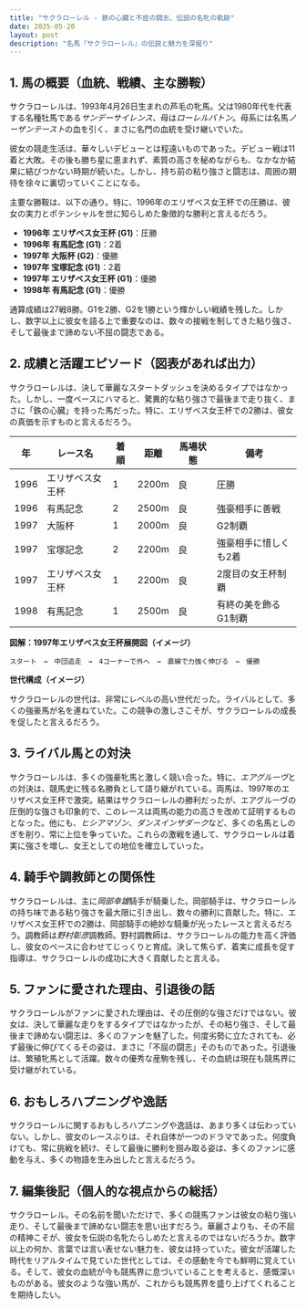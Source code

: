 ```yaml
---
title: "サクラローレル - 鉄の心臓と不屈の闘志、伝説の名牝の軌跡"
date: 2025-05-20
layout: post
description: "名馬『サクラローレル』の伝説と魅力を深堀り"
---
```


## 1. 馬の概要（血統、戦績、主な勝鞍）

サクラローレルは、1993年4月26日生まれの芦毛の牝馬。父は1980年代を代表する名種牡馬である*サンデーサイレンス*、母は*ローレルバトン*。母系には名馬*ノーザンテースト*の血を引く、まさに名門の血統を受け継いでいた。

彼女の競走生活は、華々しいデビューとは程遠いものであった。デビュー戦は11着と大敗。その後も勝ち星に恵まれず、素質の高さを秘めながらも、なかなか結果に結びつかない時期が続いた。しかし、持ち前の粘り強さと闘志は、周囲の期待を徐々に裏切っていくことになる。

主要な勝鞍は、以下の通り。特に、1996年のエリザベス女王杯での圧勝は、彼女の実力とポテンシャルを世に知らしめた象徴的な勝利と言えるだろう。

* **1996年 エリザベス女王杯 (G1)**：圧勝
* **1996年 有馬記念 (G1)**：2着
* **1997年 大阪杯 (G2)**：優勝
* **1997年 宝塚記念 (G1)**：2着
* **1997年 エリザベス女王杯 (G1)**：優勝
* **1998年 有馬記念 (G1)**：優勝


通算成績は27戦8勝。G1を2勝、G2を1勝という輝かしい戦績を残した。しかし、数字以上に彼女を語る上で重要なのは、数々の接戦を制してきた粘り強さ、そして最後まで諦めない不屈の闘志である。


## 2. 成績と活躍エピソード（図表があれば出力）

サクラローレルは、決して華麗なスタートダッシュを決めるタイプではなかった。しかし、一度ペースにハマると、驚異的な粘り強さで最後まで走り抜く、まさに「鉄の心臓」を持った馬だった。特に、エリザベス女王杯での2勝は、彼女の真価を示すものと言えるだろう。

| 年 | レース名          | 着順 | 距離 | 馬場状態 | 備考                                       |
|---|-----------------|-----|-----|---------|-------------------------------------------|
| 1996 | エリザベス女王杯 | 1   | 2200m | 良       | 圧勝                                         |
| 1996 | 有馬記念         | 2   | 2500m | 良       | 強豪相手に善戦                              |
| 1997 | 大阪杯           | 1   | 2000m | 良       | G2制覇                                       |
| 1997 | 宝塚記念         | 2   | 2200m | 良       | 強豪相手に惜しくも2着                       |
| 1997 | エリザベス女王杯 | 1   | 2200m | 良       | 2度目の女王杯制覇                           |
| 1998 | 有馬記念         | 1   | 2500m | 良       | 有終の美を飾るG1制覇                       |


**図解：1997年エリザベス女王杯展開図（イメージ）**

```
スタート　→　中団追走　→　4コーナーで外へ　→　直線で力強く伸びる　→　優勝
```

**世代構成（イメージ）**

サクラローレルの世代は、非常にレベルの高い世代だった。ライバルとして、多くの強豪馬が名を連ねていた。この競争の激しさこそが、サクラローレルの成長を促したと言えるだろう。


## 3. ライバル馬との対決

サクラローレルは、多くの強豪牝馬と激しく競い合った。特に、*エアグルーヴ*との対決は、競馬史に残る名勝負として語り継がれている。両馬は、1997年のエリザベス女王杯で激突。結果はサクラローレルの勝利だったが、エアグルーヴの圧倒的な強さも印象的で、このレースは両馬の能力の高さを改めて証明するものとなった。他にも、*ヒシアマゾン*、*ダンスインザダーク*など、多くの名馬としのぎを削り、常に上位を争っていた。これらの激戦を通して、サクラローレルは着実に強さを増し、女王としての地位を確立していった。


## 4. 騎手や調教師との関係性

サクラローレルは、主に*岡部幸雄*騎手が騎乗した。岡部騎手は、サクラローレルの持ち味である粘り強さを最大限に引き出し、数々の勝利に貢献した。特に、エリザベス女王杯での2勝は、岡部騎手の絶妙な騎乗が光ったレースと言えるだろう。調教師は*野村彰彦*調教師。野村調教師は、サクラローレルの能力を高く評価し、彼女のペースに合わせてじっくりと育成。決して焦らず、着実に成長を促す指導は、サクラローレルの成功に大きく貢献したと言える。


## 5. ファンに愛された理由、引退後の話

サクラローレルがファンに愛された理由は、その圧倒的な強さだけではない。彼女は、決して華麗な走りをするタイプではなかったが、その粘り強さ、そして最後まで諦めない闘志は、多くのファンを魅了した。何度劣勢に立たされても、必ず最後に伸びてくるその姿は、まさに「不屈の闘志」そのものであった。引退後は、繁殖牝馬として活躍。数々の優秀な産駒を残し、その血統は現在も競馬界に受け継がれている。


## 6. おもしろハプニングや逸話

サクラローレルに関するおもしろハプニングや逸話は、あまり多くは伝わっていない。しかし、彼女のレースぶりは、それ自体が一つのドラマであった。何度負けても、常に挑戦を続け、そして最後に勝利を掴み取る姿は、多くのファンに感動を与え、多くの物語を生み出したと言えるだろう。


## 7. 編集後記（個人的な視点からの総括）

サクラローレル。その名前を聞いただけで、多くの競馬ファンは彼女の粘り強い走り、そして最後まで諦めない闘志を思い出すだろう。華麗さよりも、その不屈の精神こそが、彼女を伝説の名牝たらしめたと言えるのではないだろうか。数字以上の何か、言葉では言い表せない魅力を、彼女は持っていた。彼女が活躍した時代をリアルタイムで見ていた世代としては、その感動を今でも鮮明に覚えている。そして、彼女の血統が今も競馬界に息づいていることを考えると、感慨深いものがある。彼女のような強い馬が、これからも競馬界を盛り上げてくれることを期待したい。
